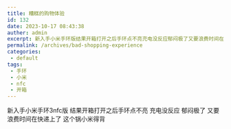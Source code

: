 ```yaml
---
title: 糟糕的购物体验
id: 132
date: 2023-10-17 08:43:38
auther: admin
excerpt: 新入手小米手环版结果开箱打开之后手环点不亮充电没反应郁闷极了又要浪费时间在快递上了这个锅小米得背
permalink: /archives/bad-shopping-experience
categories:
 - default
tags: 
 - 手环
 - 小米
 - nfc
 - 开箱
---
```


新入手小米手环3nfc版
结果开箱打开之后手环点不亮
充电没反应
郁闷极了
又要浪费时间在快递上了
这个锅小米得背